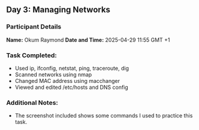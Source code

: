 ## Day 3: Managing Networks

### Participant Details
__Name:__ Okum Raymond
__Date and Time:__ 2025-04-29 11:55 GMT +1

### Task Completed:
- Used ip, ifconfig, netstat, ping, traceroute, dig
- Scanned networks using nmap
- Changed MAC address using macchanger
- Viewed and edited /etc/hosts and DNS config

### Additional Notes:
- The screenshot included shows some commands I used to practice this task.



